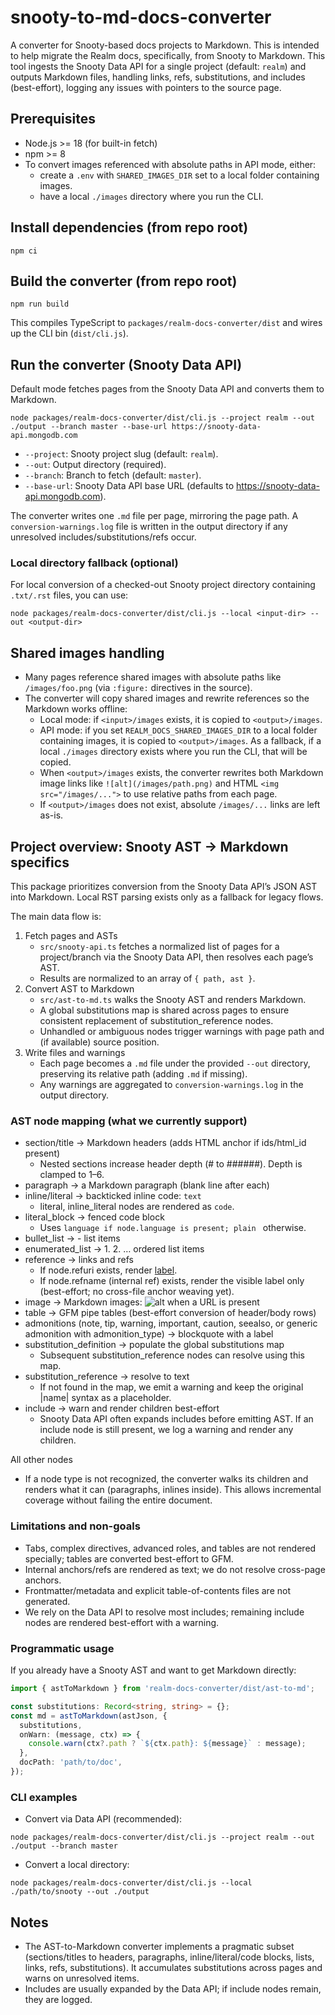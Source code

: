# snooty-to-md-docs-converter

A converter for Snooty-based docs projects to Markdown. This is intended to help migrate the Realm docs, specifically, 
from Snooty to Markdown.
This tool ingests the Snooty Data API for a single project (default: `realm`) and outputs Markdown files, 
handling links, refs, substitutions, and includes (best-effort), logging any issues with pointers to the source page.

## Prerequisites
- Node.js >= 18 (for built-in fetch)
- npm >= 8
- To convert images referenced with absolute paths in API mode, either:
     - create a `.env` with `SHARED_IMAGES_DIR` set to a local folder containing images.
     - have a local `./images` directory where you run the CLI.

## Install dependencies (from repo root)
```
npm ci
```

## Build the converter (from repo root)
```
npm run build
```
This compiles TypeScript to `packages/realm-docs-converter/dist` and wires up the CLI bin (`dist/cli.js`).

## Run the converter (Snooty Data API)
Default mode fetches pages from the Snooty Data API and converts them to Markdown.
```
node packages/realm-docs-converter/dist/cli.js --project realm --out ./output --branch master --base-url https://snooty-data-api.mongodb.com
```
- `--project`: Snooty project slug (default: `realm`).
- `--out`: Output directory (required).
- `--branch`: Branch to fetch (default: `master`).
- `--base-url`: Snooty Data API base URL (defaults to https://snooty-data-api.mongodb.com).

The converter writes one `.md` file per page, mirroring the page path. A `conversion-warnings.log` file is written 
in the output directory if any unresolved includes/substitutions/refs occur.

### Local directory fallback (optional)
For local conversion of a checked-out Snooty project directory containing `.txt/.rst` files, you can use:
```
node packages/realm-docs-converter/dist/cli.js --local <input-dir> --out <output-dir>
```

## Shared images handling
- Many pages reference shared images with absolute paths like `/images/foo.png` (via `:figure:` directives in the source).
- The converter will copy shared images and rewrite references so the Markdown works offline:
  - Local mode: if `<input>/images` exists, it is copied to `<output>/images`.
  - API mode: if you set `REALM_DOCS_SHARED_IMAGES_DIR` to a local folder containing images, it is copied to `<output>/images`. As a fallback, if a local `./images` directory exists where you run the CLI, that will be copied.
  - When `<output>/images` exists, the converter rewrites both Markdown image links like `![alt](/images/path.png)` and HTML `<img src="/images/...">` to use relative paths from each page.
  - If `<output>/images` does not exist, absolute `/images/...` links are left as-is.

## Project overview: Snooty AST → Markdown specifics

This package prioritizes conversion from the Snooty Data API’s JSON AST into Markdown. 
Local RST parsing exists only as a fallback for legacy flows. 

The main data flow is:

1. Fetch pages and ASTs
   - `src/snooty-api.ts` fetches a normalized list of pages for a project/branch via the Snooty Data API, then resolves each page’s AST.
   - Results are normalized to an array of `{ path, ast }`.
2. Convert AST to Markdown
   - `src/ast-to-md.ts` walks the Snooty AST and renders Markdown.
   - A global substitutions map is shared across pages to ensure consistent replacement of substitution_reference nodes.
   - Unhandled or ambiguous nodes trigger warnings with page path and (if available) source position.
3. Write files and warnings
   - Each page becomes a `.md` file under the provided `--out` directory, preserving its relative path (adding `.md` if missing).
   - Any warnings are aggregated to `conversion-warnings.log` in the output directory.

### AST node mapping (what we currently support)

- section/title → Markdown headers (adds HTML anchor if ids/html_id present)
  - Nested sections increase header depth (# to ######). Depth is clamped to 1–6.
- paragraph → a Markdown paragraph (blank line after each)
- inline/literal → backticked inline code: `text`
  - literal, inline_literal nodes are rendered as `code`.
- literal_block → fenced code block
  - Uses ```language if node.language is present; plain ``` otherwise.
- bullet_list → - list items
- enumerated_list → 1. 2. … ordered list items
- reference → links and refs
  - If node.refuri exists, render [label](refuri).
  - If node.refname (internal ref) exists, render the visible label only (best-effort; no cross-file anchor weaving yet).
- image → Markdown images: ![alt](url) when a URL is present
- table → GFM pipe tables (best-effort conversion of header/body rows)
- admonitions (note, tip, warning, important, caution, seealso, or generic admonition with admonition_type) → blockquote with a label
- substitution_definition → populate the global substitutions map
  - Subsequent substitution_reference nodes can resolve using this map.
- substitution_reference → resolve to text
  - If not found in the map, we emit a warning and keep the original |name| syntax as a placeholder.
- include → warn and render children best-effort
  - Snooty Data API often expands includes before emitting AST. If an include node is still present, we log a warning and render any children.

All other nodes
- If a node type is not recognized, the converter walks its children and renders what it can (paragraphs, inlines inside). 
  This allows incremental coverage without failing the entire document.

### Limitations and non-goals

- Tabs, complex directives, advanced roles, and tables are not rendered specially; tables are converted best-effort to GFM.
- Internal anchors/refs are rendered as text; we do not resolve cross-page anchors.
- Frontmatter/metadata and explicit table-of-contents files are not generated.
- We rely on the Data API to resolve most includes; remaining include nodes are rendered best-effort with a warning.

### Programmatic usage

If you already have a Snooty AST and want to get Markdown directly:

```ts
import { astToMarkdown } from 'realm-docs-converter/dist/ast-to-md';

const substitutions: Record<string, string> = {};
const md = astToMarkdown(astJson, {
  substitutions,
  onWarn: (message, ctx) => {
    console.warn(ctx?.path ? `${ctx.path}: ${message}` : message);
  },
  docPath: 'path/to/doc',
});
```

### CLI examples

- Convert via Data API (recommended):
```
node packages/realm-docs-converter/dist/cli.js --project realm --out ./output --branch master
```
- Convert a local directory:
```
node packages/realm-docs-converter/dist/cli.js --local ./path/to/snooty --out ./output
```

## Notes
- The AST-to-Markdown converter implements a pragmatic subset (sections/titles to headers, paragraphs, inline/literal/code blocks,
  lists, links, refs, substitutions). It accumulates substitutions across pages and warns on unresolved items.
- Includes are usually expanded by the Data API; if include nodes remain, they are logged.
